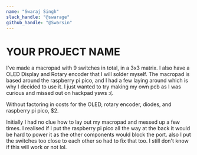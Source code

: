 ```yaml
---
name: "Swaraj Singh"
slack_handle: "@swarage"
github_handle: "@Swarsin"
---
```


# YOUR PROJECT NAME

<!-- Describe your board in 2-3 sentences. What are you making? What will it do? -->
I've made a macropad with 9 switches in total, in a 3x3 matrix. I also have a OLED Display and Rotary encoder that I will solder myself. The macropad is based around the raspberry pi pico, and I had a few laying around which is why I decided to use it. I just wanted to try making my own pcb as I was curious and missed out on hackpad ysws :(.
<!-- How much is it going to cost? -->
Without factoring in costs for the OLED, rotary encoder, diodes, and raspberry pi pico, $2.
<!-- Tell us a little bit about your design process. What were some challenges? What helped? ***Totally optional*** -->
Initially I had no clue how to lay out my macropad and messed up a few times. I realised if I put the raspberry pi pico all the way at the back it would be hard to power it as the other components would block the port. also I put the switches too close to each other so had to fix that too. I still don't know if this will work or not lol.
